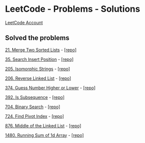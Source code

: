 # LeetCode - Problems - Solutions

[LeetCode Account](https://leetcode.com/user0555RC/)

## Solved the problems

[21. Merge Two Sorted Lists](https://leetcode.com/problems/merge-two-sorted-lists/?envType=study-plan&id=level-1) - [[repo]](https://github.com/kuraev1999daniil/LeetCodeSolutions/tree/main/src/easy/p21_merge_two_sorted_lists)

[35. Search Insert Position](https://leetcode.com/problems/search-insert-position/) - [[repo]]()

[205. Isomorphic Strings](https://leetcode.com/problems/isomorphic-strings/) - [[repo]](https://github.com/kuraev1999daniil/LeetCodeSolutions/tree/main/src/easy/p205_isomorphic_strings)

[206. Reverse Linked List](https://leetcode.com/problems/reverse-linked-list/?envType=study-plan&id=level-1) - [[repo]](https://github.com/kuraev1999daniil/LeetCodeSolutions/tree/main/src/easy/p206_reverse_linked_list)

[374. Guess Number Higher or Lower](https://leetcode.com/problems/guess-number-higher-or-lower/) - [[repo]](https://github.com/kuraev1999daniil/LeetCodeSolutions/tree/main/src/easy/p374_guess_number_higher_or_lower)

[392. Is Subsequence](https://leetcode.com/problems/is-subsequence/) - [[repo]](https://github.com/kuraev1999daniil/LeetCodeSolutions/tree/main/src/easy/p392_is_subsequence)

[704. Binary Search](https://leetcode.com/problems/binary-search/) - [[repo]](https://github.com/kuraev1999daniil/LeetCodeSolutions/tree/main/src/easy/p704_binary_search)

[724. Find Pivot Index](https://leetcode.com/problems/find-pivot-index/) - [[repo]](https://github.com/kuraev1999daniil/LeetCodeSolutions/tree/main/src/easy/p724_find_pivot_index)

[876. Middle of the Linked List](https://leetcode.com/problems/middle-of-the-linked-list/) - [[repo]](https://github.com/kuraev1999daniil/LeetCodeSolutions/tree/main/src/easy/p876_middle_of_the_linked_list)

[1480. Running Sum of 1d Array](https://leetcode.com/problems/running-sum-of-1d-array/) - [[repo]](https://github.com/kuraev1999daniil/LeetCodeSolutions/tree/main/src/easy/p1480_running_sum_of_1d_array)